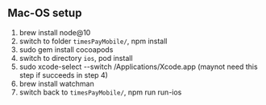 ## Mac-OS setup
1. brew install node@10
2. switch to folder ```timesPayMobile/```, npm install
3. sudo gem install cocoapods
4. switch to directory ```ios```, pod install
5. sudo xcode-select --switch /Applications/Xcode.app (maynot need this step if succeeds in step 4)
6. brew install watchman
7. switch back to ```timesPayMobile/```, npm run run-ios
